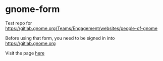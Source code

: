 # gnome-form

Test repo for https://gitlab.gnome.org/Teams/Engagement/websites/people-of-gnome

Before using that form, you need to be signed in into https://gitlab.gnome.org

Visit the page [here](https://asmit2952.github.io/gnome-form/)
